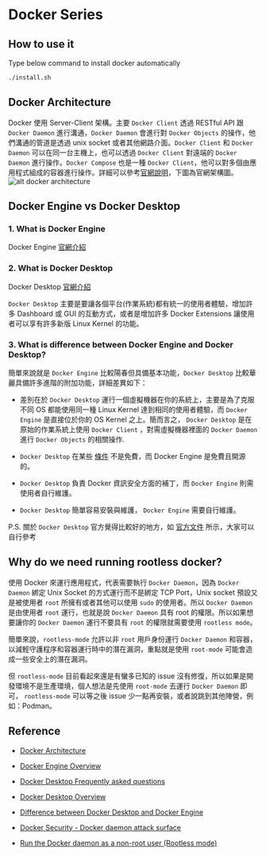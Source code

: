 # Docker Series

## How to use it

Type below command to install docker automatically

```bash
./install.sh
```

## Docker Architecture

Docker 使用 Server-Client 架構。主要 `Docker Client` 透過 RESTful API 跟 `Docker Daemon` 進行溝通，`Docker Daemon` 會進行對 `Docker Objects` 的操作，他們溝通的管道是透過 unix socket 或者其他網路介面。`Docker Client` 和 `Docker Daemon` 可以在同一台主機上，也可以透過 `Docker Client` 對遠端的 `Docker Daemon` 進行操作。`Docker Compose` 也是一種 `Docker Client`，他可以對多個由應用程式組成的容器進行操作。詳細可以參考[官網說明](https://docs.docker.com/get-started/overview/#docker-architecture)，下圖為官網架構圖。
![alt docker architecture](https://docs.docker.com/engine/images/architecture.svg)

## Docker Engine vs Docker Desktop

### 1. What is Docker Engine

Docker Engine [官網介紹](https://docs.docker.com/engine/)

### 2. What is Docker Desktop

Docker Desktop [官網介紹](https://docs.docker.com/desktop/)

`Docker Desktop` 主要是要讓各個平台(作業系統)都有統一的使用者體驗，增加許多 Dashboard 或 GUI 的互動方式，或者是增加許多 Docker Extensions 讓使用者可以享有許多新版 Linux Kernel 的功能。

### 3. What is difference between Docker Engine and Docker Desktop?

簡單來說就是 `Docker Engine` 比較陽春但具備基本功能，`Docker Desktop` 比較華麗具備許多進階的附加功能，詳細差異如下：

- 差別在於 `Docker Desktop` 運行一個虛擬機器在你的系統上，主要是為了克服不同 OS 都能使用同一種 Linux Kernel 達到相同的使用者體驗，而 `Docker Engine` 是直接位於你的 OS Kernel 之上。簡而言之， `Docker Desktop` 是在原始的作業系統上使用 `Docker Client` ，對需虛擬機器裡面的 `Docker Daemon` 進行 `Docker Objects` 的相關操作.

- `Docker Desktop` 在某些 [條件](https://docs.docker.com/desktop/faqs/general/#do-i-need-to-pay-to-use-docker-desktop) 不是免費，而 Docker Engine 是免費且開源的。

- `Docker Desktop` 負責 Docker 資訊安全方面的補丁，而 `Docker Engine` 則需使用者自行維護。

- `Docker Desktop` 簡單容易安裝與維護， `Docker Engine` 需要自行維護。

P.S. 關於 `Docker Desktop` 官方覺得比較好的地方，如 [官方文件](https://www.docker.com/wp-content/uploads/2022/03/Docker_Desktop_vs_DIY_datasheet_v2.pdf) 所示，大家可以自行參考

## Why do we need running rootless docker?

使用 Docker 來運行應用程式，代表需要執行 `Docker Daemon`，因為 `Docker Daemon` 綁定 Unix Socket 的方式運行而不是綁定 TCP Port，Unix socket 預設又是被使用者 `root` 所擁有或者其他可以使用 `sudo` 的使用者。所以 `Docker Daemon` 是由使用者 `root` 運行，也就是說 `Docker Daemon` 具有 root 的權限。所以如果想要讓你的 `Docker Daemon` 運行不要具有 `root` 的權限就需要使用 `rootless mode`。

簡單來說，`rootless-mode` 允許以非 `root` 用戶身份運行 `Docker Daemon` 和容器，以減輕守護程序和容器運行時中的潛在漏洞，重點就是使用 `root-mode` 可能會造成一些安全上的潛在漏洞。

但 `rootless-mode` 目前看起來還是有蠻多已知的 issue 沒有修復，所以如果是開發環境不是生產環境，個人想法是先使用 `root-mode` 去運行 `Docker Daemon` 即可， `rootless-mode` 可以等之後 issue 少一點再安裝，或者說跳到其他陣營，例如：Podman。

## Reference

- [Docker Architecture](https://docs.docker.com/get-started/overview/#docker-architecture)

- [Docker Engine Overview](https://docs.docker.com/engine/)

- [Docker Desktop Frequently asked questions](https://docs.docker.com/desktop/faqs/general/)

- [Docker Desktop Overview](https://docs.docker.com/desktop/)

- [Difference between Docker Desktop and Docker Engine](https://forums.docker.com/t/difference-between-docker-desktop-and-docker-engine/124612/2)

- [Docker Security - Docker daemon attack surface](https://docs.docker.com/engine/security/#docker-daemon-attack-surface)

- [Run the Docker daemon as a non-root user (Rootless mode)](https://docs.docker.com/engine/security/rootless/)
